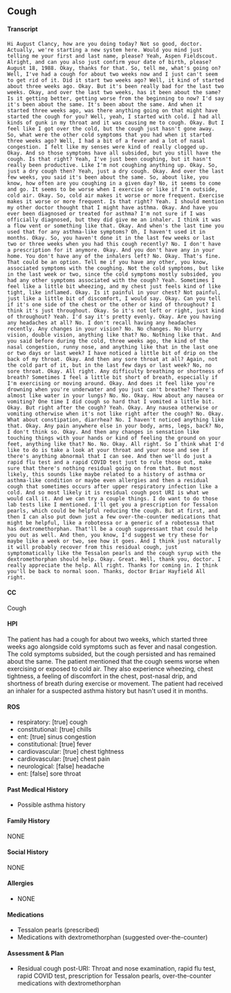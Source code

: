 Cough
---
#### Transcript
```
Hi August Clancy, how are you doing today? Not so good, doctor. Actually, we're starting a new system here. Would you mind just telling me your first and last name, please? Yeah, Aspen Fieldscout. Alright, and can you also just confirm your date of birth, please? August 18, 1988. Okay, thanks for that. So, tell me, what's going on? Well, I've had a cough for about two weeks now and I just can't seem to get rid of it. Did it start two weeks ago? Well, it kind of started about three weeks ago. Okay. But it's been really bad for the last two weeks. Okay, and over the last two weeks, has it been about the same? Is it getting better, getting worse from the beginning to now? I'd say it's been about the same. It's been about the same. And when it started three weeks ago, was there anything going on that might have started the cough for you? Well, yeah, I started with cold. I had all kinds of gunk in my throat and it was causing me to cough. Okay. But I feel like I got over the cold, but the cough just hasn't gone away. So, what were the other cold symptoms that you had when it started three weeks ago? Well, I had a bit of a fever and a lot of nasal congestion. I felt like my senses were kind of really clogged up. Okay. And so those symptoms have all subsided, but you still have the cough. Is that right? Yeah, I've just been coughing, but it hasn't really been productive. Like I'm not coughing anything up. Okay. So, just a dry cough then? Yeah, just a dry cough. Okay. And over the last few weeks, you said it's been about the same. So, about like, you know, how often are you coughing in a given day? No, it seems to come and go. It seems to be worse when I exercise or like if I'm outside, cold air. Okay. So, cold air makes it worse or more frequent. Exercise makes it worse or more frequent. Is that right? Yeah. I should mention my other doctor thought that I might have asthma. Okay. And have you ever been diagnosed or treated for asthma? I'm not sure if I was officially diagnosed, but they did give me an inhaler. I think it was a flow vent or something like that. Okay. And when's the last time you used that for any asthma-like symptoms? Oh, I haven't used it in months. Okay. So, you haven't done it in the last few weeks or last two or three weeks when you had this cough recently? No. I don't have a prescription for it anymore. Okay. And you don't have any in your home. You don't have any of the inhalers left? No. Okay. That's fine. That could be an option. Tell me if you have any other, you know, associated symptoms with the coughing. Not the cold symptoms, but like in the last week or two, since the cold symptoms mostly subsided, you had any other symptoms associated with the cough? Yeah. Sometimes I feel like a little bit wheezing, and my chest just feels kind of like tight, like inflamed. Okay. Is it painful in your chest? Not painful, just like a little bit of discomfort, I would say. Okay. Can you tell if it's one side of the chest or the other or kind of throughout? I think it's just throughout. Okay. So it's not left or right, just kind of throughout? Yeah. I'd say it's pretty evenly. Okay. Are you having any headaches at all? No. I don't recall having any headaches recently. Any changes in your vision? No. No changes. No blurry vision, double vision, anything like that? No. Nothing like that. And you said before during the cold, three weeks ago, the kind of the nasal congestion, runny nose, and anything like that in the last one or two days or last week? I have noticed a little bit of drip on the back of my throat. Okay. And then any sore throat at all? Again, not the cold part of it, but in the last few days or last week? No, no sore throat. Okay. All right. Any difficulty breathing or shortness of breath? Sometimes I feel a little bit short of breath, especially if I'm exercising or moving around. Okay. And does it feel like you're drowning when you're underwater and you just can't breathe? There's almost like water in your lungs? No. No. Okay. How about any nausea or vomiting? One time I did cough so hard that I vomited a little bit. Okay. But right after the cough? Yeah. Okay. Any nausea otherwise or vomiting otherwise when it's not like right after the cough? No. Okay. What about constipation, diarrhea? No. I haven't noticed anything like that. Okay. Any pain anywhere else in your body, arms, legs, back? No, I don't think so. Okay. And then any changes in sensation like touching things with your hands or kind of feeling the ground on your feet, anything like that? No. No. Okay. All right. So I think what I'd like to do is take a look at your throat and your nose and see if there's anything abnormal that I can see. And then we'll do just a rapid flu test and a rapid COVID test just to rule those out, make sure that there's nothing residual going on from that. But most likely, this sounds like maybe related to a history of asthma or asthma-like condition or maybe even allergies and then a residual cough that sometimes occurs after upper respiratory infection like a cold. And so most likely it is residual cough post URI is what we would call it. And we can try a couple things. I do want to do those lab tests like I mentioned. I'll get you a prescription for Tessalon pearls, which could be helpful reducing the cough. But at first, and then I can also put down just a few over-the-counter medications that might be helpful, like a robotessa or a generic of a robotessa that has dextromethorphan. That'll be a cough suppressant that could help you out as well. And then, you know, I'd suggest we try these for maybe like a week or two, see how it goes. And I think just naturally it will probably recover from this residual cough, just symptomatically like the Tessalon pearls and the cough syrup with the dextromethorphan should help. Okay. Great. Well, thank you, doctor. I really appreciate the help. All right. Thanks for coming in. I think you'll be back to normal soon. Thanks, doctor Briar Hayfield All right.
```

#### CC 
Cough 

#### HPI 
The patient has had a cough for about two weeks, which started three weeks ago alongside cold symptoms such as fever and nasal congestion. The cold symptoms subsided, but the cough persisted and has remained about the same. The patient mentioned that the cough seems worse when exercising or exposed to cold air. They also experience wheezing, chest tightness, a feeling of discomfort in the chest, post-nasal drip, and shortness of breath during exercise or movement. The patient had received an inhaler for a suspected asthma history but hasn't used it in months.

#### ROS 
- respiratory: [true] cough 
- constitutional: [true] chills 
- ent: [true] sinus congestion 
- constitutional: [true] fever 
- cardiovascular: [true] chest tightness 
- cardiovascular: [true] chest pain 
- neurological: [false] headache 
- ent: [false] sore throat 

#### Past Medical History 
- Possible asthma history

#### Family History 
NONE

#### Social History 
NONE

#### Allergies 
- NONE

#### Medications 
- Tessalon pearls (prescribed)
- Medications with dextromethorphan (suggested over-the-counter)

#### Assessment & Plan 
- Residual cough post-URI: Throat and nose examination, rapid flu test, rapid COVID test, prescription for Tessalon pearls, over-the-counter medications with dextromethorphan

